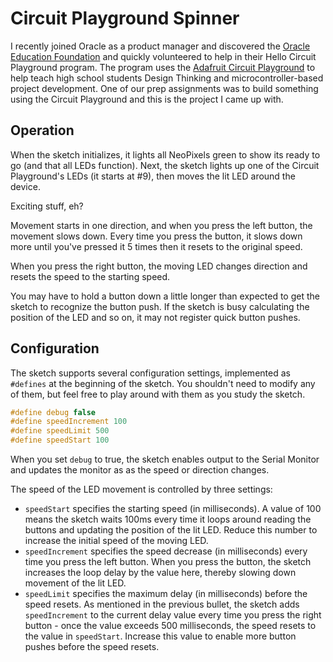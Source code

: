 # Circuit Playground Spinner

I recently joined Oracle as a product manager and discovered the [Oracle Education Foundation](https://oraclefoundation.org/index.html) and quickly volunteered to help in their Hello Circuit Playground program. The program uses the [Adafruit Circuit Playground](https://learn.adafruit.com/introducing-circuit-playground/overview) to help teach high school students Design Thinking and microcontroller-based project development. One of our prep assignments was to build something using the Circuit Playground and this is the project I came up with. 

## Operation

When the sketch initializes, it lights all NeoPixels green to show its ready to go (and that all LEDs function). Next, the sketch lights up one of the Circuit Playground's LEDs (it starts at #9), then moves the lit LED around the device. 

Exciting stuff, eh? 

Movement starts in one direction, and when you press the left button, the movement slows down. Every time you press the button, it slows down more until you've pressed it 5 times then it resets to the original speed.

When you press the right button, the moving LED changes direction and resets the speed to the starting speed.

You may have to hold a button down a little longer than expected to get the sketch to recognize the button push. If the sketch is busy calculating the position of the LED and so on, it may not register quick button pushes.

## Configuration

The sketch supports several configuration settings, implemented as `#defines` at the beginning of the sketch. You shouldn't need to modify any of them, but feel free to play around with them as you study the sketch.

```c
#define debug false
#define speedIncrement 100
#define speedLimit 500
#define speedStart 100
```

When you set `debug` to true, the sketch enables output to the Serial Monitor and updates the monitor as as the speed or direction changes. 

The speed of the LED movement is controlled by three settings:

* `speedStart` specifies the starting speed (in milliseconds). A value of 100 means the sketch waits 100ms every time it loops around reading the buttons and updating the position of the lit LED. Reduce this number to increase the initial speed of the moving LED.
* `speedIncrement` specifies the speed decrease (in milliseconds) every time you press the left button. When you press the button, the sketch increases the loop delay by the value here, thereby slowing down movement of the lit LED. 
* `speedLimit` specifies the maximum delay (in milliseconds) before the speed resets. As mentioned in the previous bullet, the sketch adds `speedIncrement` to the current delay value every time you press the right button - once the value exceeds 500 milliseconds, the speed resets to the value in `speedStart`. Increase this value to enable more button pushes before the speed resets.



